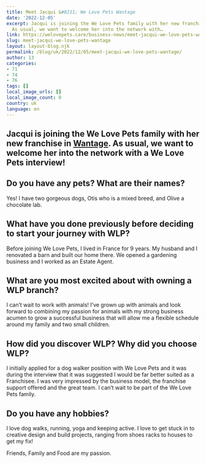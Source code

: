 ```yaml
---
title: Meet Jacqui &#8211; We Love Pets Wantage
date: '2022-12-05'
excerpt: Jacqui is joining the We Love Pets family with her new franchise in Wantage.
  As usual, we want to welcome her into the network with…
link: https://welovepets.care/business-news/meet-jacqui-we-love-pets-wantage/
slug: meet-jacqui-we-love-pets-wantage
layout: layout-blog.njk
permalink: /blog/uk/2022/12/05/meet-jacqui-we-love-pets-wantage/
author: 13
categories:
- 71
- 74
- 76
tags: []
local_image_urls: []
local_image_count: 0
country: uk
language: en
---
```


## Jacqui is joining the We Love Pets family with her new franchise in [Wantage](https://welovepets.care/branch/wantage). As usual, we want to welcome her into the network with a We Love Pets interview!

## Do you have any pets? What are their names?

Yes! I have two gorgeous dogs, Otis who is a mixed breed, and Olive a chocolate lab.

## What have you done previously before deciding to start your journey with WLP?

Before joining We Love Pets, I lived in France for 9 years. My husband and I renovated a barn and built our home there. We opened a gardening business and I worked as an Estate Agent.

## What are you most excited about with owning a WLP branch?

I can’t wait to work with animals! I’ve grown up with animals and look forward to combining my passion for animals with my strong business acumen to grow a successful business that will allow me a flexible schedule around my family and two small children.

## How did you discover WLP? Why did you choose WLP?

I initially applied for a dog walker position with We Love Pets and it was during the interview that it was suggested I would be far better suited as a Franchisee. I was very impressed by the business model, the franchise support offered and the great team. I can’t wait to be part of the We Love Pets family.

## Do you have any hobbies?

I love dog walks, running, yoga and keeping active. I love to get stuck in to creative design and build projects, ranging from shoes racks to houses to get my fix!

Friends, Family and Food are my passion.